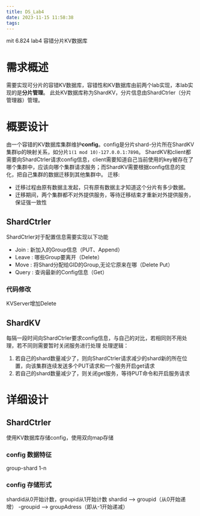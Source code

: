 ```yaml
---
title: DS_Lab4
date: 2023-11-15 11:58:38
tags:
---
```

mit 6.824 lab4 容错分片KV数据库
<!-- more -->
# 需求概述
需要实现可分片的容错KV数据库，容错性和KV数据库由前两个lab实现，本lab实现的是**分片管理**。
此处KV数据库称为ShardKV，分片信息由ShardCtrler（分片管理器）管理。
# 概要设计

由一个容错的KV数据库集群维护**config**。config是分片shard-分片所在ShardKV集群ip的映射关系，如分片`1(1 mod 10)-127.0.0.1:7890`。
ShardKV和client都需要向ShardCtrler请求config信息，client需要知道自己当前使用的key被存在了哪个集群中，应该向哪个集群请求服务；而ShardKV需要根据config信息的变化，把自己集群的数据迁移到其他集群中。
迁移:
* 迁移过程由原有数据主发起，只有原有数据主才知道这个分片有多少数据。
* 迁移期间，两个集群都不对外提供服务，等待迁移结束才重新对外提供服务，保证强一致性

## ShardCtrler
ShardCtrler对于配置信息需要实现以下功能
* Join : 新加入的Group信息（PUT、Append）
* Leave : 哪些Group要离开（Delete）
* Move : 将Shard分配给GID的Group,无论它原来在哪（Delete Put）
* Query : 查询最新的Config信息（Get）

### 代码修改
KVServer增加Delete
## ShardKV
每隔一段时间向ShardCtrler要求config信息，与自己的对比，若相同则不用处理，若不同则需要暂时关闭服务进行处理
处理逻辑：
1. 若自己的shard数量减少了，则向ShardCtrler请求减少的shard新的所在位置，向该集群连续发送多个PUT请求和一个服务开启get请求
2. 若自己的shard数量减少了，则关闭get服务，等待PUT命令和开启服务请求

# 详细设计
## ShardCtrler
使用KV数据库存储config，使用双向map存储
### config 数据特征
group-shard 1-n
### config 存储形式
shardid从0开始计数，groupid从1开始计数
shardid --> groupid（从0开始递增）
-groupid --> groupAdress（即从-1开始递减）